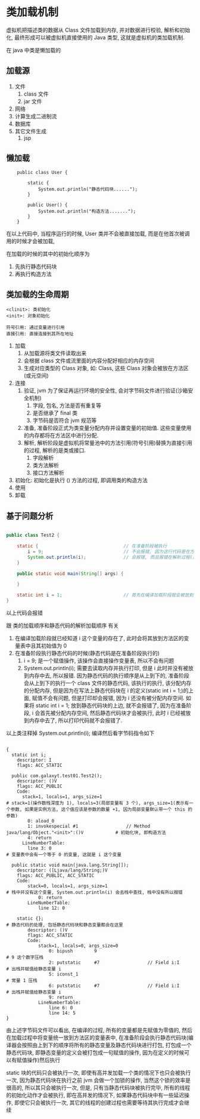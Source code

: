 # 类加载机制

虚拟机把描述类的数据从 Class 文件加载到内存, 并对数据进行校验, 解析和初始化, 最终形成可以被虚拟机直接使用的 Java 类型,
这就是虚拟机的类加载机制.

在 java 中类是懒加载的

## 加载源

1. 文件
    1. class 文件
    2. jar 文件
2. 网络
3. 计算生成二进制流
4. 数据库
5. 其它文件生成
    1. jsp

## 懒加载

```
    public class User {

        static {
            System.out.println("静态代码块......");
        }
    
        public User() {
            System.out.println("构造方法.......");
        }
    }
```

在以上代码中, 当程序运行的时候, User 类并不会被直接加载, 而是在他首次被调用的时候才会被加载,

在加载的时候的其中的初始化顺序为

1. 先执行静态代码块
2. 再执行构造方法

## 类加载的生命周期

    <clinit>: 类初始化
    <init>: 对象初始化

    符号引用: 通过变量进行引用
    直接引用: 直接连接到其所在地址

1. 加载
    1. 从加载源将类文件读取出来
    2. 会根据 class 文件或流里面的内容分配好相应的内存空间
    3. 生成对应类型的 Class 对象, 如: Class<User>, 这些 Class 对象会被放在方法区(或元空间)
2. 连接
    1. 验证, jvm 为了保证再运行环境的安全性, 会对字节码文件进行验证(沙箱安全机制)
        1. 字段, 包名, 方法是否有重复等
        2. 是否继承了 final 类
        3. 字节码是否符合 jvm 规范等
    2. 准备, 准备阶段正式为类变量分配内存并设置变量的初始值. 这些变量使用的内存都将在方法区中进行分配.
    3. 解析, 解析阶段是虚拟机将常量池中的方法引用(符号引用)替换为直接引用的过程, 解析的是类或接口.
        1. 字段解析
        2. 类方法解析
        3. 接口方法解析
3. 初始化: 初始化是执行 <clinit>() 方法的过程, 即调用类的构造方法
4. 使用
5. 卸载

## 基于问题分析

```java

public class Test2 {

    static {                                // 在准备阶段被执行
        i = 9;                              // 不会报错, 因为这行代码是在方法区变量表中处理的, 编译加载的时候就已经存在于变量表中了
        System.out.println(i);              // 会报错, 而且报错在解析过程(加载过程 2.3), 因为这是一个取值的过程, 取值的时候是去访问内存地址的, 但是 i 的内存还没有被分配, 所以会报错
    }

    public static void main(String[] args) {

    }

    static int i = 1;                       // 首先在编译加载阶段就会被放到变量表中, 然后被赋零值, 此时在变量表中 i 等于 0, 在准备阶段执行静态代码块时先会将 i = 1 进行处理
}

```

以上代码会报错

跟 类的加载顺序和静态代码的解析加载顺序 有关

1. 在编译加载阶段就已经知道 i 这个变量的存在了, 此时会将其放到方法区的变量表中且其初始值为 0
2. 在准备阶段执行静态代码的时候(静态代码是在准备阶段执行的)
    1. i = 9; 是一个赋值操作, 该操作会直接操作变量表, 所以不会有问题
    2. System.out.println(i); 需要去读取内存并执行打印, 但是 i 此时并没有被放到内存中去, 所以报错. 因为静态代码的执行顺序是从上到下的,
       准备阶段会从上到下的执行一个 class 文件的静态代码, 该执行的执行, 该分配内存的分配内存, 但是因为在写法上静态代码块在
       i 的定义(static int i = 1;)的上面, 赋值不会有问题, 但是打印却会报错, 因为 i 还没有被分配内存空间. 如果将 static
       int i = 1; 放到静态代码块的上边, 就不会报错了, 因为在准备阶段, i 会首先被分配内存空间, 然后静态代码块才会被执行,
       此时 i 已经被放到内存中去了, 所以打印代码就不会报错了.

以上类注释掉 System.out.println(i); 编译然后看字节码指令如下

```text

{
  static int i;
    descriptor: I
    flags: ACC_STATIC

  public com.galaxyt.test01.Test2();
    descriptor: ()V
    flags: ACC_PUBLIC
    Code:
      stack=1, locals=1, args_size=1                                                            # stack=1(操作数栈深度为 1), locals=3(局部变量有 3 个), args_size=1(表示有一个参数, 如果是实例方法, 这个值应该是参数的数量 +1, 因为局部变量默认带一个 this 的参数)
        0: aload_0
        1: invokespecial #1                  // Method java/lang/Object."<init>":()V            # 初始化块, 即构造方法
        4: return
      LineNumberTable:
        line 3: 0                                                                               # 变量表中会有一个等于 0 的变量, 这就是 i 这个变量

  public static void main(java.lang.String[]);
    descriptor: ([Ljava/lang/String;)V
    flags: ACC_PUBLIC, ACC_STATIC
    Code:
        stack=0, locals=1, args_size=1                                                          # 栈中并没有这个变量, System.out.println(i) 会去栈中查找, 栈中没有所以报错
            0: return
        LineNumberTable:
            line 12: 0

    static {};                                                                                   # 静态代码的处理, 包括静态代码块和静态变量都会在这里
        descriptor: ()V
        flags: ACC_STATIC
        Code:
            stack=1, locals=0, args_size=0
                0: bipush        9                                                               # 9 这个数字压栈
                2: putstatic     #7                  // Field i:I                                # 出栈并赋值给静态变量 i
                5: iconst_1                                                                      # 常量 1 压栈
                6: putstatic     #7                  // Field i:I                                # 出栈并赋值给静态变量 i
                9: return
            LineNumberTable:
                line 6: 0
                line 14: 5
}

```

由上述字节码文件可以看出, 在编译的过程, 所有的变量都是先赋值为零值的, 然后在加载过程中将变量统一放到方法区的变量表中,
在准备阶段会执行静态代码块(编译器会按照由上到下的顺序将所有的静态变量及静态代码块进行打包, 打包成一个静态代码块,
即静态变量的定义会被打包成一句赋值的操作, 因为在定义的时候可以有赋值操作)然后执行

static 块的代码只会被执行一次, 即使有高并发加载一个类的情况下也只会被执行一次,
因为静态代码块在执行之前 jvm 会做一个加锁的操作, 当然这个锁的效率是很高的, 所以其只会被执行一次,
但是, 只有当静态代码块被执行完毕, 所有的线程的初始化动作才会被执行, 即在高并发的情况下, 如果静态代码块中有一些延迟操作,
即使它只会被执行一次, 其它的线程的创建过程也需要等待其执行完成才会继续
